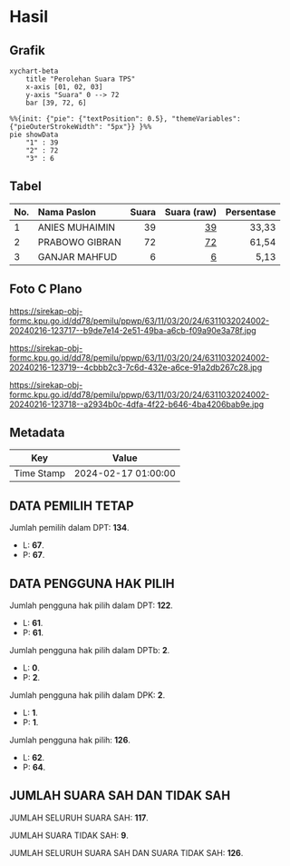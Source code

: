 # Hasil

## Grafik

```mermaid
xychart-beta
    title "Perolehan Suara TPS"
    x-axis [01, 02, 03]
    y-axis "Suara" 0 --> 72
    bar [39, 72, 6]
```

```mermaid
%%{init: {"pie": {"textPosition": 0.5}, "themeVariables": {"pieOuterStrokeWidth": "5px"}} }%%
pie showData
    "1" : 39
    "2" : 72
    "3" : 6
```

## Tabel

| No. | Nama Paslon    | Suara | Suara (raw) | Persentase |
|:--- |:-------------- | -----:| -----------:| ----------:|
| 1   | ANIES MUHAIMIN | 39    | [39][p-1]   | 33,33      |
| 2   | PRABOWO GIBRAN | 72    | [72][p-2]   | 61,54      |
| 3   | GANJAR MAHFUD  | 6     | [6][p-3]    | 5,13       |


[p-1]: https://github.com/gigit-pemilu/pemilu-2024/blob/main/pilpres/hitung-suara/sub/63-kalimantan-selatan/sub/11-balangan/sub/03-awayan/sub/2024-badalungga-hilir/sub/002-tps/sub/paslon-1.txt
[p-2]: https://github.com/gigit-pemilu/pemilu-2024/blob/main/pilpres/hitung-suara/sub/63-kalimantan-selatan/sub/11-balangan/sub/03-awayan/sub/2024-badalungga-hilir/sub/002-tps/sub/paslon-2.txt
[p-3]: https://github.com/gigit-pemilu/pemilu-2024/blob/main/pilpres/hitung-suara/sub/63-kalimantan-selatan/sub/11-balangan/sub/03-awayan/sub/2024-badalungga-hilir/sub/002-tps/sub/paslon-3.txt

## Foto C Plano

https://sirekap-obj-formc.kpu.go.id/dd78/pemilu/ppwp/63/11/03/20/24/6311032024002-20240216-123717--b9de7e14-2e51-49ba-a6cb-f09a90e3a78f.jpg

https://sirekap-obj-formc.kpu.go.id/dd78/pemilu/ppwp/63/11/03/20/24/6311032024002-20240216-123719--4cbbb2c3-7c6d-432e-a6ce-91a2db267c28.jpg

https://sirekap-obj-formc.kpu.go.id/dd78/pemilu/ppwp/63/11/03/20/24/6311032024002-20240216-123718--a2934b0c-4dfa-4f22-b646-4ba4206bab9e.jpg


## Metadata

| Key        | Value               |
| ---------- | ------------------- |
| Time Stamp | 2024-02-17 01:00:00 |


## DATA PEMILIH TETAP

Jumlah pemilih dalam DPT: **134**.
 * L: **67**.
 * P: **67**.

## DATA PENGGUNA HAK PILIH

Jumlah pengguna hak pilih dalam DPT: **122**.
 * L: **61**.
 * P: **61**.

Jumlah pengguna hak pilih dalam DPTb: **2**.
 * L: **0**.
 * P: **2**.

Jumlah pengguna hak pilih dalam DPK: **2**.
 * L: **1**.
 * P: **1**.

Jumlah pengguna hak pilih: **126**.
 * L: **62**.
 * P: **64**.

## JUMLAH SUARA SAH DAN TIDAK SAH

JUMLAH SELURUH SUARA SAH: **117**.

JUMLAH SUARA TIDAK SAH: **9**.

JUMLAH SELURUH SUARA SAH DAN SUARA TIDAK SAH: **126**.


